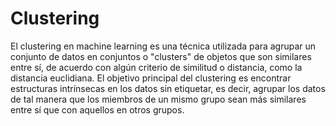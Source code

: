 # Clustering
El clustering en machine learning es una técnica utilizada para agrupar un conjunto de datos en conjuntos o "clusters" de objetos que son similares entre sí, de acuerdo con algún criterio de similitud o distancia, como la distancia euclidiana. El objetivo principal del clustering es encontrar estructuras intrínsecas en los datos sin etiquetar, es decir, agrupar los datos de tal manera que los miembros de un mismo grupo sean más similares entre sí que con aquellos en otros grupos.

